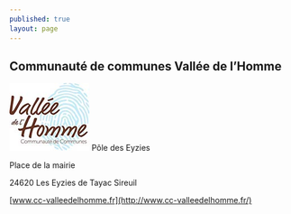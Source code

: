 ```yaml
---
published: true
layout: page
---
```


## Communauté de communes Vallée de l’Homme

![9_PORTRAIT_logo2.jpg](/data/images/9/portrait/9_PORTRAIT_logo2.jpg)
Pôle des Eyzies

Place de la mairie

24620 Les Eyzies de Tayac Sireuil

[www.cc-valleedelhomme.fr](http://www.cc-valleedelhomme.fr/)
